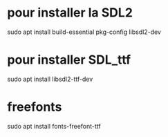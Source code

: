 # pour installer la SDL2
sudo apt install build-essential pkg-config libsdl2-dev
# pour installer SDL_ttf
sudo apt install libsdl2-ttf-dev
# freefonts 
sudo apt install fonts-freefont-ttf
